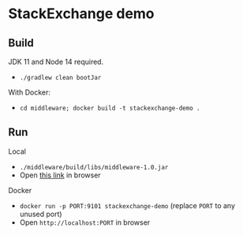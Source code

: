 # StackExchange demo

## Build

JDK 11 and Node 14 required.

- `./gradlew clean bootJar`

With Docker:

- `cd middleware; docker build -t stackexchange-demo .`

## Run

Local

- `./middleware/build/libs/middleware-1.0.jar`
- Open [this link](http://localhost:9101) in browser

Docker

- `docker run -p PORT:9101 stackexchange-demo` (replace `PORT` to any unused port)
- Open `http://localhost:PORT` in browser
